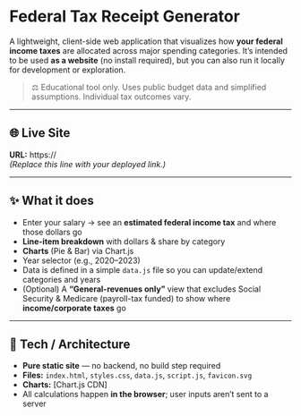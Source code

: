 # Federal Tax Receipt Generator

A lightweight, client-side web application that visualizes how **your federal income taxes** are allocated across major spending categories. It’s intended to be used **as a website** (no install required), but you can also run it locally for development or exploration.

> ⚖️ Educational tool only. Uses public budget data and simplified assumptions. Individual tax outcomes vary.

---

## 🌐 Live Site

**URL:** https://<your-live-url>  
*(Replace this line with your deployed link.)*

---

## ✨ What it does

- Enter your salary → see an **estimated federal income tax** and where those dollars go
- **Line-item breakdown** with dollars & share by category
- **Charts** (Pie & Bar) via Chart.js
- Year selector (e.g., 2020–2023)
- Data is defined in a simple `data.js` file so you can update/extend categories and years
- (Optional) A **“General-revenues only”** view that excludes Social Security & Medicare (payroll-tax funded) to show where **income/corporate taxes** go

---

## 🧱 Tech / Architecture

- **Pure static site** — no backend, no build step required
- **Files:** `index.html`, `styles.css`, `data.js`, `script.js`, `favicon.svg`
- **Charts:** [Chart.js CDN]
- All calculations happen **in the browser**; user inputs aren’t sent to a server

